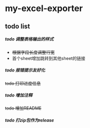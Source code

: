 # my-excel-exporter
## todo list
##### todo 调整表格输出的样式
- <del>根据字段长度调整行宽</del>
- 首个sheet增加跳转到其他sheet的链接

##### todo 报错提示友好化
<del>todo 打印进度信息</del>
##### todo 增加注释
<del>todo 增加README</del>
##### todo 打zip包作为release